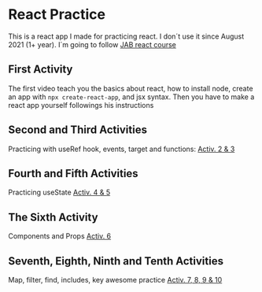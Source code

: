 # React Practice

This is a react app I made for practicing react. I don´t use it since August 2021 (1+ year).
I´m going to follow [JAB react course](https://www.youtube.com/watch?v=VoMyUgI-5NI&list=PLRM7PpbqqStKo-NiCuzuYwewZmd9b-EZ9)

## First Activity

The first video teach you the basics about react, how to install node, create an app with `npx create-react-app`, and jsx syntax. Then you have to make a react app yourself followings his instructions

## Second and Third Activities

Practicing with useRef hook, events, target and functions: [Activ. 2 & 3](https://www.youtube.com/watch?v=mu5CUU3ZtpE&list=PLRM7PpbqqStKo-NiCuzuYwewZmd9b-EZ9&index=2)

## Fourth and Fifth Activities

Practicing useState [Activ. 4 & 5](https://www.youtube.com/watch?v=Y5soxUjHg5g&list=PLRM7PpbqqStKo-NiCuzuYwewZmd9b-EZ9&index=3)

## The Sixth Activity

Components and Props [Activ. 6](https://www.youtube.com/watch?v=JEVAFDq3A7Q&list=PLRM7PpbqqStKo-NiCuzuYwewZmd9b-EZ9&index=4)

## Seventh, Eighth, Ninth and Tenth Activities

Map, filter, find, includes, key awesome practice [Activ. 7, 8, 9 & 10](https://www.youtube.com/watch?v=f167jT11sFo&list=PLRM7PpbqqStKo-NiCuzuYwewZmd9b-EZ9&index=5)
